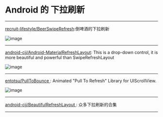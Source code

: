 
# Android 的 下拉刷新


---
[recruit-lifestyle/BeerSwipeRefresh](https://github.com/recruit-lifestyle/BeerSwipeRefresh):倒啤酒的下拉刷新

![image](https://github.com/recruit-lifestyle/BeerSwipeRefresh/blob/master/sc/animation_beer.gif)     
 
---
[android-cjj/Android-MaterialRefreshLayout](https://github.com/android-cjj/Android-MaterialRefreshLayout): 
This is a drop-down control, it is more beautiful and powerful than SwipeRefreshLayout

![image](https://camo.githubusercontent.com/32ea1ba23dda29aea87572ee247c12a98586eaa7/687474703a2f2f7777772e61706b6275732e636f6d2f646174612f6174746163686d656e742f666f72756d2f3230313530392f31312f3039353835396b703239376d6a6d6a3270687035706d2e6a7067)     
 
---
[ entotsu/PullToBounce ]( https://github.com/entotsu/PullToBounce ): 
Animated "Pull To Refresh" Library for UIScrollView.

![image](https://raw.githubusercontent.com/entotsu/PullToBounce/master/demo.gif)     
 
---
[ android-cjj/BeautifulRefreshLayout ]( https://github.com/android-cjj/BeautifulRefreshLayout ): 
众多下拉刷新的合集

 
---
